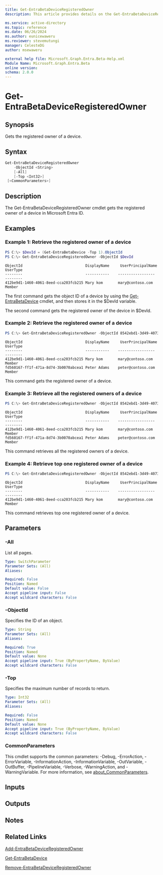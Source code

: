 ```yaml
---
title: Get-EntraBetaDeviceRegisteredOwner
description: This article provides details on the Get-EntraBetaDeviceRegisteredOwner command.

ms.service: active-directory
ms.topic: reference
ms.date: 06/26/2024
ms.author: eunicewaweru
ms.reviewer: stevemutungi
manager: CelesteDG
author: msewaweru

external help file: Microsoft.Graph.Entra.Beta-Help.xml
Module Name: Microsoft.Graph.Entra.Beta
online version:
schema: 2.0.0
---
```


# Get-EntraBetaDeviceRegisteredOwner

## Synopsis
Gets the registered owner of a device.

## Syntax

```powershell
Get-EntraBetaDeviceRegisteredOwner 
    -ObjectId <String> 
    [-All] 
    [-Top <Int32>] 
 [<CommonParameters>]
```

## Description
The Get-EntraBetaDeviceRegisteredOwner cmdlet gets the registered owner of a device in Microsoft Entra ID.

## Examples

### Example 1: Retrieve the registered owner of a device
```powershell
PS C:\> $DevId = (Get-EntraBetaDevice -Top 1).ObjectId
PS C:\> Get-EntraBetaDeviceRegisteredOwner -ObjectId $DevId
```

```output
ObjectId                             DisplayName     UserPrincipalName     UserType
--------                             -----------    -----------------      --------
412be9d1-1460-4061-8eed-cca203fcb215 Mary kom       mary@contoso.com       Member
```

The first command gets the object ID of a device by using the [Get-EntraBetaDevice](./Get-EntraBetaDevice.md) cmdlet, and then stores it in the $DevId variable.  

The second command gets the registered owner of the device in $DevId.

### Example 2: Retrieve the registered owner of a device
```powershell
PS C:\> Get-EntraBetaDeviceRegisteredOwner -ObjectId 8542ebd1-3d49-4073-9dce-30f197c67755
```

```output
ObjectId                             DisplayName     UserPrincipalName     UserType
--------                             -----------    -----------------      --------
412be9d1-1460-4061-8eed-cca203fcb215 Mary kom       mary@contoso.com       Member
fd560167-ff1f-471a-8d74-3b0070abcea1 Peter Adams    peter@contoso.com      Member
```

This command gets the registered owner of a device.

### Example 3: Retrieve all the registered owners of a device
```powershell
PS C:\> Get-EntraBetaDeviceRegisteredOwner -ObjectId 8542ebd1-3d49-4073-9dce-30f197c67755 -All
```

```output
ObjectId                             DisplayName     UserPrincipalName     UserType
--------                             -----------    -----------------      --------
412be9d1-1460-4061-8eed-cca203fcb215 Mary kom       mary@contoso.com       Member
fd560167-ff1f-471a-8d74-3b0070abcea1 Peter Adams    peter@contoso.com      Member
```

This command retrieves all the registered owners of a device.

### Example 4: Retrieve top one registered owner of a device
```powershell
PS C:\> Get-EntraBetaDeviceRegisteredOwner -ObjectId 8542ebd1-3d49-4073-9dce-30f197c67755 -Top 1
```

```output
ObjectId                             DisplayName     UserPrincipalName     UserType
--------                             -----------    -----------------      --------
412be9d1-1460-4061-8eed-cca203fcb215 Mary kom       mary@contoso.com       Member
```

This command retrieves top one registered owner of a device.

## Parameters

### -All
List all pages.

```yaml
Type: SwitchParameter
Parameter Sets: (All)
Aliases:

Required: False
Position: Named
Default value: False
Accept pipeline input: False
Accept wildcard characters: False
```

### -ObjectId
Specifies the ID of an object.

```yaml
Type: String
Parameter Sets: (All)
Aliases:

Required: True
Position: Named
Default value: None
Accept pipeline input: True (ByPropertyName, ByValue)
Accept wildcard characters: False
```

### -Top
Specifies the maximum number of records to return.

```yaml
Type: Int32
Parameter Sets: (All)
Aliases:

Required: False
Position: Named
Default value: None
Accept pipeline input: True (ByPropertyName, ByValue)
Accept wildcard characters: False
```

### CommonParameters
This cmdlet supports the common parameters: -Debug, -ErrorAction, -ErrorVariable, -InformationAction, -InformationVariable, -OutVariable, -OutBuffer, -PipelineVariable, -Verbose, -WarningAction, and -WarningVariable. For more information, see [about_CommonParameters](https://go.microsoft.com/fwlink/?LinkID=113216).

## Inputs

## Outputs

## Notes

## Related Links

[Add-EntraBetaDeviceRegisteredOwner](Add-EntraBetaDeviceRegisteredOwner.md)

[Get-EntraBetaDevice](Get-EntraBetaDevice.md)

[Remove-EntraBetaDeviceRegisteredOwner](Remove-EntraBetaDeviceRegisteredOwner.md)